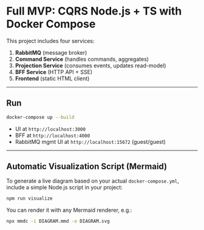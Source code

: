 # Full MVP: CQRS Node.js + TS with Docker Compose

This project includes four services:

1. **RabbitMQ** (message broker)
2. **Command Service** (handles commands, aggregates)
3. **Projection Service** (consumes events, updates read-model)
4. **BFF Service** (HTTP API + SSE)
5. **Frontend** (static HTML client)

---
## Run

```bash
docker-compose up --build
```

- UI at `http://localhost:3000`
- BFF at `http://localhost:4000`
- RabbitMQ mgmt UI at `http://localhost:15672` (guest/guest)

---
## Automatic Visualization Script (Mermaid)

To generate a live diagram based on your actual `docker-compose.yml`, include a simple Node.js script in your project:
```bash
npm run visualize
```
You can render it with any Mermaid renderer, e.g.:
```bash
npx mmdc -i DIAGRAM.mmd -o DIAGRAM.svg
```